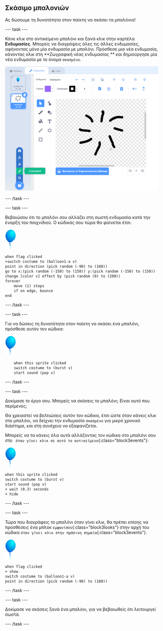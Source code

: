 ## Σκάσιμο μπαλονιών

Ας δώσουμε τη δυνατότητα στον παίκτη να σκάσει τα μπαλόνια!

--- task ---

Κάνε κλικ στο αντικείμενο μπαλόνι και ξανά κλικ στην καρτέλα **Ενδυμασίες**. Μπορείς να διαγράψεις όλες τις άλλες ενδυμασίες, αφήνοντας μόνο μία ενδυμασία με μπαλόνι. Πρόσθεσε μια νέα ενδυμασία, κάνοντας κλικ στη **Ζωγραφική νέας ενδυμασίας ** και δημιούργησε μία νέα ενδυμασία με το όνομα `σκασμένο`.

![ενδυμασία μπαλονιού με το όνομα "σκασμένο"](images/balloons-costume.png)

--- /task ---

--- task ---

Βεβαιώσου ότι το μπαλόνι σου αλλάζει στη σωστή ενδυμασία κατά την έναρξη του παιχνιδιού. Ο κώδικάς σου τώρα θα φαίνεται έτσι:

![αντικείμενο μπαλόνι](images/balloon-sprite.png)

```blocks3
when flag clicked
+switch costume to (balloon1-a v)
point in direction (pick random (-90) to (180))
go to x:(pick random (-150) to (150)) y:(pick random (-150) to (150))
change [color v] effect by (pick random (0) to (200))
forever
    move (1) steps
    if on edge, bounce
end
```

--- /task ---

--- task ---

Για να δώσεις τη δυνατότητα στον παίκτη να σκάσει ένα μπαλόνι, πρόσθεσε αυτόν τον κώδικα:

![αντικείμενο μπαλόνι](images/balloon-sprite.png)

```blocks3
    when this sprite clicked
    switch costume to (burst v)
    start sound (pop v)
```

--- /task ---

--- task ---

Δοκίμασε το έργο σου. Μπορείς να σκάσεις το μπαλόνι; Είναι αυτό που περίμενες;

Θα χρειαστεί να βελτιώσεις αυτόν τον κώδικα, έτσι ώστε όταν κάνεις κλικ στο μπαλόνι, να δείχνει την ενδυμασία `σκασμένο` για μικρό χρονικό διάστημα, και στη συνέχεια να εξαφανίζεται.

Μπορείς να τα κάνεις όλα αυτά αλλάζοντας τον κώδικα στο μπαλόνι σου στο ` όταν γίνει κλικ σε αυτό το αντικείμενο`{:class="block3events"}:

![αντικείμενο μπαλόνι](images/balloon-sprite.png)

```blocks3
when this sprite clicked
switch costume to (burst v)
start sound (pop v)
+ wait (0.3) seconds
+ hide
```

--- /task ---

--- task ---

Τώρα που διαγράφεις το μπαλόνι όταν γίνει κλικ, θα πρέπει επίσης να προσθέσεις ένα μπλοκ `εμφανίσου`{:class="block3looks"} στην αρχή του κώδικα `όταν γίνει κλικ στην πράσινη σημαία`{:class="block3events"}.

![αντικείμενο μπαλόνι](images/balloon-sprite.png)

```blocks3
when flag clicked
+ show
switch costume to (balloon1-a v)
point in direction (pick random (-90) to (180))
```

--- /task ---

--- task ---

Δοκίμασε να σκάσεις ξανά ένα μπαλόνι, για να βεβαιωθείς ότι λειτουργεί σωστά.

--- /task ---
